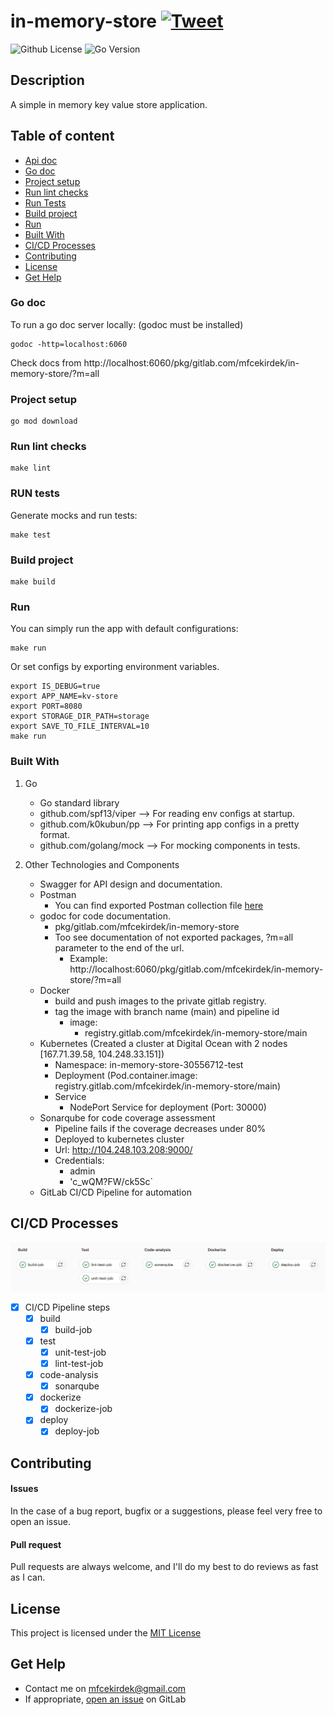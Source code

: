 # in-memory-store [![Tweet](https://img.shields.io/twitter/url/http/shields.io.svg?style=social)](https://twitter.com/intent/tweet?text=Check%20out%20this%20cool%20project&url=https://gitlab.com/mfcekirdek/in-memory-store&hashtags=project,opensource)
![Github License](https://img.shields.io/badge/license-MIT-green)
![Go Version](https://img.shields.io/badge/go-1.16-red.svg)

## Description
A simple in memory key value store application.

## Table of content
- [Api doc](api/swagger.yaml)
- [Go doc](#go-doc)
- [Project setup](#project-setup)
- [Run lint checks](#run-lint-checks)
- [Run Tests](#run-tests)
- [Build project](#build-project)
- [Run](#run)
- [Built With](#built-with)
- [CI/CD Processes](#cicd-processes)
- [Contributing](#contributing)
- [License](#license)
- [Get Help](#get-help)

### Go doc
To run a go doc server locally: (godoc must be installed)
``` console
godoc -http=localhost:6060
```
Check docs from
http://localhost:6060/pkg/gitlab.com/mfcekirdek/in-memory-store/?m=all

### Project setup
``` console
go mod download
```

### Run lint checks
``` console
make lint
```

### RUN tests
Generate mocks and run tests:
``` console
make test
```

### Build project
``` console
make build
```

### Run
You can simply run the app with default configurations:
``` console
make run
```

Or set configs by exporting environment variables.
``` console
export IS_DEBUG=true
export APP_NAME=kv-store
export PORT=8080
export STORAGE_DIR_PATH=storage
export SAVE_TO_FILE_INTERVAL=10
make run
```

### Built With
1. Go
    - Go standard library
    - github.com/spf13/viper --> For reading env configs at startup.
    - github.com/k0kubun/pp --> For printing app configs in a pretty format.
    - github.com/golang/mock --> For mocking components in tests.

2. Other Technologies and Components
   - Swagger for API design and documentation.
   - Postman
     - You can find exported Postman collection file [here](api/KVStore.postman_collection.json)
   - godoc for code documentation.
     - pkg/gitlab.com/mfcekirdek/in-memory-store
     - Too see documentation of not exported packages, ?m=all parameter to the end of the url.
        - Example: http://localhost:6060/pkg/gitlab.com/mfcekirdek/in-memory-store/?m=all
   - Docker
      - build and push images to the private gitlab registry.
      - tag the image with branch name (main) and pipeline id
         - image:
            - registry.gitlab.com/mfcekirdek/in-memory-store/main 
   - Kubernetes (Created a cluster at Digital Ocean with 2 nodes [167.71.39.58, 104.248.33.151])
     - Namespace: in-memory-store-30556712-test
     - Deployment (Pod.container.image: registry.gitlab.com/mfcekirdek/in-memory-store/main)
     - Service
        - NodePort Service for deployment (Port: 30000)
   - Sonarqube for code coverage assessment 
     - Pipeline fails if the coverage decreases under 80%
     - Deployed to kubernetes cluster
     - Url: http://104.248.103.208:9000/
     - Credentials:
       - admin
       - 'c_wQM?FW/ck5Sc`
   - GitLab CI/CD Pipeline for automation

## CI/CD Processes

![example](pipeline.png)

- [x] CI/CD Pipeline steps
    - [x] build
        - [x] build-job
    - [x] test
        - [x] unit-test-job
        - [x] lint-test-job
    - [x] code-analysis
        - [x] sonarqube
    - [x] dockerize
        - [x] dockerize-job
    - [x] deploy
        - [x] deploy-job

## Contributing

#### Issues
In the case of a bug report, bugfix or a suggestions, please feel very free to open an issue.

#### Pull request
Pull requests are always welcome, and I'll do my best to do reviews as fast as I can.

## License
This project is licensed under the [MIT License](https://gitlab.com/mfcekirdek/in-memory-store/-/blob/main/LICENSE)

## Get Help
- Contact me on mfcekirdek@gmail.com
- If appropriate, [open an issue](https://gitlab.com/mfcekirdek/in-memory-store/-/issues) on GitLab
